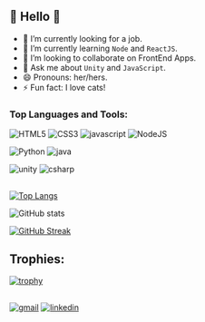 ## :jack_o_lantern: Hello :jack_o_lantern:

- 🔭 I’m currently looking for a job.
- 🌱 I’m currently learning `Node` and `ReactJS`.
- 👯 I’m looking to collaborate on FrontEnd Apps.
- 💬 Ask me about `Unity` and `JavaScript`.
- 😄 Pronouns: her/hers.
- ⚡ Fun fact: I love cats!

### Top Languages and Tools:
![HTML5](https://img.shields.io/badge/HTML5-E34F26?style=for-the-badge&logo=html5&logoColor=white) 
![CSS3](https://img.shields.io/badge/CSS3-1572B6?style=for-the-badge&logo=css3&logoColor=white) 
![javascript](https://img.shields.io/badge/JavaScript-F7DF1E?style=for-the-badge&logo=javascript&logoColor=black) 
![NodeJS](https://img.shields.io/badge/Node.js-43853D?style=for-the-badge&logo=node.js&logoColor=white)

![Python](https://img.shields.io/badge/Python-3776AB?style=for-the-badge&logo=python&logoColor=white) 
![java](https://img.shields.io/badge/Java-ED8B00?style=for-the-badge&logo=java&logoColor=white) 

![unity](https://img.shields.io/badge/Unity-100000?style=for-the-badge&logo=unity&logoColor=white)
![csharp](https://img.shields.io/badge/C%23-239120?style=for-the-badge&logo=c-sharp&logoColor=white)

##
[![Top Langs](https://github-readme-stats.vercel.app/api/top-langs/?username=MarcelyMelo&layout=compact&theme=github_dark)](https://github.com/MarcelyMelo/github-readme-stats)

![GitHub stats](https://github-readme-stats.vercel.app/api?username=MarcelyMelo&show_icons=true&theme=github_dark)

[![GitHub Streak](https://github-readme-streak-stats.herokuapp.com/?user=MarcelyMelo&theme=github-dark)](https://git.io/streak-stats)
## Trophies:
[![trophy](https://github-profile-trophy.vercel.app/?username=MarcelyMelo&theme=darkhub)](https://github.com/MarcelyMelo/github-profile-trophy)

##
<!-- [![Top Langs](https://github-readme-stats.vercel.app/api/top-langs/?username=marcelymelo)](https://github.com/marcelymelo/github-readme-stats) -->


<a href="mailto:marcelyjfmelo@gmail.com">![gmail](https://img.shields.io/badge/Gmail-D14836?style=for-the-badge&logo=gmail&logoColor=white)</a>
<a href="https://www.linkedin.com/in/marcelymelo/">![linkedin](https://img.shields.io/badge/LinkedIn-0077B5?style=for-the-badge&logo=linkedin&logoColor=white)</a>
